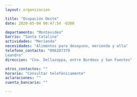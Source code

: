 ```yaml
---
layout: organizacion

title: "Ocupación Oeste"
date: 2020-05-04 00:47:54 -0300

departamento: "Montevideo"
barrio: "Santa Catalina"
actividades: "Merienda"
necesidades: "Alimentos para desayuno, merienda y olla"
telefono_contacto: "096287379
Leandro"
direccion: "Cno. Dellazoppa, entre Burdeos y San Fuentes"

otros_contactos: ""
horario: "Consultar telefónicamente"
aclaraciones: ""
cuenta_bancaria: ""

---
```

